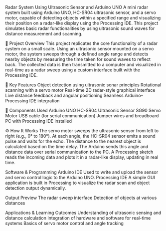 Radar System Using Ultrasonic Sensor and Arduino UNO
A mini radar system built using Arduino UNO, HC-SR04 ultrasonic sensor, and a servo motor, capable of detecting objects within a specified range and visualizing their position on a radar-like display using the Processing IDE. This project simulates basic radar functionalities by using ultrasonic sound waves for distance measurement and scanning.

📌 Project Overview
This project replicates the core functionality of a radar system on a small scale. Using an ultrasonic sensor mounted on a servo motor, the system sweeps through a defined angle range and detects nearby objects by measuring the time taken for sound waves to reflect back. The collected data is then transmitted to a computer and visualized in real-time as a radar sweep using a custom interface built with the Processing IDE.

🎯 Key Features
Object detection using ultrasonic sonar principles
Rotational scanning with a servo motor
Real-time 2D radar-style graphical interface
Live distance feedback and angular positioning
Seamless Arduino–Processing IDE integration

🔧 Components Used
Arduino UNO
HC-SR04 Ultrasonic Sensor
SG90 Servo Motor
USB cable (for serial communication)
Jumper wires and breadboard
PC with Processing IDE installed

⚙️ How It Works
The servo motor sweeps the ultrasonic sensor from left to right (e.g., 0° to 180°).
At each angle, the HC-SR04 sensor emits a sound pulse and waits for the echo.
The distance to the nearest object is calculated based on the time delay.
The Arduino sends this angle and distance data over serial communication to the PC.
A Processing sketch reads the incoming data and plots it in a radar-like display, updating in real time.

 Software & Programming
Arduino IDE
Used to write and upload the sensor and servo control logic to the Arduino UNO.
Processing IDE
A simple GUI application is built in Processing to visualize the radar scan and object detection output dynamically.


Output Preview
The radar sweep interface
Detection of objects at various distances




 Applications & Learning Outcomes
Understanding of ultrasonic sensing and distance calculation
Integration of hardware and software for real-time systems
Basics of servo motor control and angle tracking
